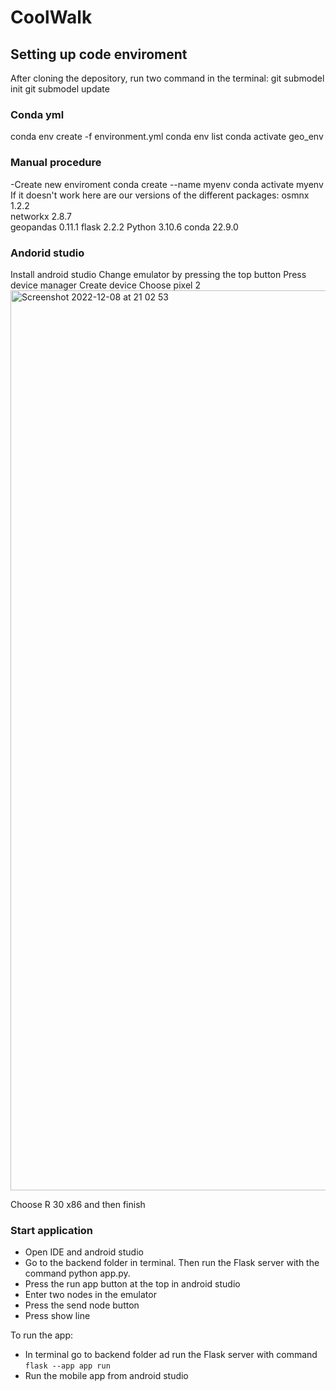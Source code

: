 # CoolWalk

## Setting up code enviroment
After cloning the depository, run two command in the terminal:
git submodel init
git submodel update

### Conda yml
conda env create -f environment.yml
conda env list
conda activate geo_env

### Manual procedure
-Create new enviroment
conda create --name myenv
conda activate myenv
If it doesn't work here are our versions of the different packages:
osmnx 1.2.2       
networkx 2.8.7  
geopandas 0.11.1
flask  2.2.2
Python 3.10.6
conda 22.9.0

### Andorid studio
Install android studio
Change emulator by pressing the top button
Press device manager
Create device
Choose pixel 2 
<img width="1440" alt="Screenshot 2022-12-08 at 21 02 53" src="https://github.itu.dk/storage/user/4415/files/c7431338-76f9-4e6a-97ca-5203a92bb840">

Choose R 30 x86 and then finish

### Start application 
- Open IDE and android studio
- Go to the backend folder in terminal. Then run the Flask server with the command python app.py.
- Press the run app button at the top in android studio 
- Enter two nodes in the emulator
- Press the send node button
- Press show line

To run the app: 
- In terminal go to backend folder ad run the Flask server with command `flask --app app run`
- Run the mobile app from android studio
